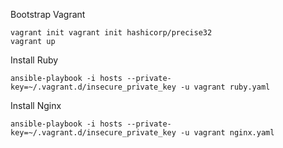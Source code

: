 Bootstrap Vagrant

    vagrant init vagrant init hashicorp/precise32
    vagrant up

Install Ruby

    ansible-playbook -i hosts --private-key=~/.vagrant.d/insecure_private_key -u vagrant ruby.yaml

Install Nginx

    ansible-playbook -i hosts --private-key=~/.vagrant.d/insecure_private_key -u vagrant nginx.yaml
